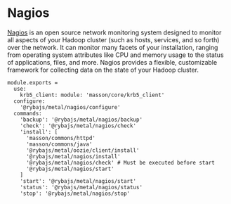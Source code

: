 
# Nagios

[Nagios][hdp] is an open source network monitoring system designed to monitor 
all aspects of your Hadoop cluster (such as hosts, services, and so forth) over 
the network. It can monitor many facets of your installation, ranging from 
operating system attributes like CPU and memory usage to the status of 
applications, files, and more. Nagios provides a flexible, customizable 
framework for collecting data on the state of your Hadoop cluster.

    module.exports =
      use:
        krb5_client: module: 'masson/core/krb5_client'
      configure:
        '@rybajs/metal/nagios/configure'
      commands:
        'backup': '@rybajs/metal/nagios/backup'
        'check': '@rybajs/metal/nagios/check'
        'install': [
          'masson/commons/httpd'
          'masson/commons/java'
          '@rybajs/metal/oozie/client/install'
          '@rybajs/metal/nagios/install'
          '@rybajs/metal/nagios/check' # Must be executed before start
          '@rybajs/metal/nagios/start'
        ]
        'start': '@rybajs/metal/nagios/start'
        'status': '@rybajs/metal/nagios/status'
        'stop': '@rybajs/metal/nagios/stop'

[hdp]: http://docs.hortonworks.com/HDPDocuments/HDP1/HDP-1.2.1/bk_Monitoring_Hadoop_Book/content/monitor-chap3-1.html
